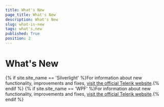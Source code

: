 ```yaml
---
title: What's New
page_title: What's New
description: What's New
slug: what-is-new
tags: what's,new
published: True
position: 2
---
```


# What's New

{% if site.site_name == 'Silverlight' %}For information about new functionality, improvements and fixes, [visit the official Telerik website](http://www.telerik.com/support/whats-new/silverlight).{% endif %}
{% if site.site_name == 'WPF' %}For information about new functionality, improvements and fixes, [visit the official Telerik website](http://www.telerik.com/support/whats-new/wpf).{% endif %}
